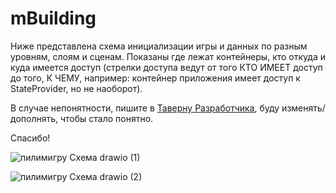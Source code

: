 # mBuilding


Ниже представлена схема инициализации игры и данных по разным уровням, слоям и сценам. Показаны где лежат контейнеры, кто откуда и куда имеется доступ (стрелки доступа ведут от того КТО ИМЕЕТ доступ до того, К ЧЕМУ, например: контейнер приложения имеет доступ к StateProvider, но не наоборот).

В случае непонятности, пишите в [Таверну Разработчика](https://t.me/gamedevtavern/18991), буду изменять/дополнять, чтобы стало понятно.

Спасибо!

![пилимигру Схема drawio (1)](https://github.com/user-attachments/assets/b8c61040-57a8-441a-86c3-19e775ad1a87)

![пилимигру Схема drawio (2)](https://github.com/user-attachments/assets/24452f7d-319a-452a-9c95-59367332b879)
